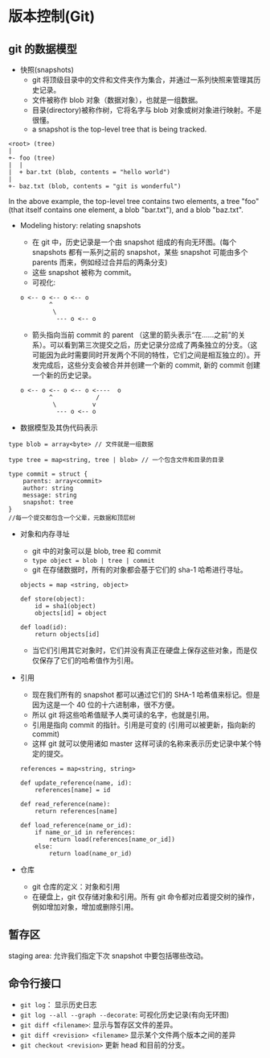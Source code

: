 # 版本控制(Git)

## git 的数据模型

- 快照(snapshots)
    - git 将顶级目录中的文件和文件夹作为集合，并通过一系列快照来管理其历史记录。
    - 文件被称作 blob 对象（数据对象），也就是一组数据。
    - 目录(directory)被称作树，它将名字与 blob 对象或树对象进行映射。不是很懂。
    - a snapshot is the top-level tree that is being tracked. 

```
<root> (tree)
|
+- foo (tree)
|  |
|  + bar.txt (blob, contents = "hello world")
|
+- baz.txt (blob, contents = "git is wonderful")
```

In the above example, the top-level tree contains two elements, a tree "foo" (that itself contains one element, a blob "bar.txt"), and a blob "baz.txt".

- Modeling history: relating snapshots
    - 在 git 中，历史记录是一个由 snapshot 组成的有向无环图。(每个 snapshots 都有一系列之前的 snapshot，某些 snapshot 可能由多个 parents 而来，例如经过合并后的两条分支)
    - 这些 snapshot 被称为 commit。
    - 可视化:
    ```
    o <-- o <-- o <-- o
            ^
             \
              --- o <-- o
    ```
    - 箭头指向当前 commit 的 parent （这里的箭头表示“在……之前”的关系）。可以看到第三次提交之后，历史记录分岔成了两条独立的分支。（这可能因为此时需要同时开发两个不同的特性，它们之间是相互独立的）。开发完成后，这些分支会被合并并创建一个新的 commit, 新的 commit 创建一个新的历史记录。

    ```
    o <-- o <-- o <-- o <----  o 
            ^            /
             \          v
              --- o <-- o
    ```

- 数据模型及其伪代码表示

```
type blob = array<byte> // 文件就是一组数据

type tree = map<string, tree | blob> // 一个包含文件和目录的目录

type commit = struct {
    parents: array<commit>
    author: string
    message: string
    snapshot: tree
}
//每一个提交都包含一个父辈，元数据和顶层树
```

- 对象和内存寻址
    - git 中的对象可以是 blob, tree 和 commit
    - `type object = blob | tree | commit`
    - git 在存储数据时，所有的对象都会基于它们的 sha-1 哈希进行寻址。

    ```
    objects = map <string, object>

    def store(object):
        id = sha1(object)
        objects[id] = object

    def load(id):
        return objects[id]
    ```

    - 当它们引用其它对象时，它们并没有真正在硬盘上保存这些对象，而是仅仅保存了它们的哈希值作为引用。
- 引用
    - 现在我们所有的 snapshot 都可以通过它们的 SHA-1 哈希值来标记。但是因为这是一个 40 位的十六进制串，很不方便。
    - 所以 git 将这些哈希值赋予人类可读的名字，也就是引用。
    - 引用是指向 commit 的指针。引用是可变的 (引用可以被更新，指向新的 commit)
    - 这样 git 就可以使用诸如 master 这样可读的名称来表示历史记录中某个特定的提交。

    ```
    references = map<string, string>

    def update_reference(name, id):
        references[name] = id

    def read_reference(name):
        return references[name]

    def load_reference(name_or_id):
        if name_or_id in references:
            return load(references[name_or_id])
        else:
            return load(name_or_id)

    ```

- 仓库
    - git 仓库的定义：对象和引用
    - 在硬盘上，git 仅存储对象和引用。所有 git 命令都对应着提交树的操作，例如增加对象，增加或删除引用。

## 暂存区

staging area: 允许我们指定下次 snapshot 中要包括哪些改动。

## 命令行接口

- `git log`： 显示历史日志
- `git log --all --graph --decorate`: 可视化历史记录(有向无环图)
- `git diff <filename>`: 显示与暂存区文件的差异。
- `git diff <revision> <filename>` 显示某个文件两个版本之间的差异
- `git checkout <revision>` 更新 head 和目前的分支。

 

